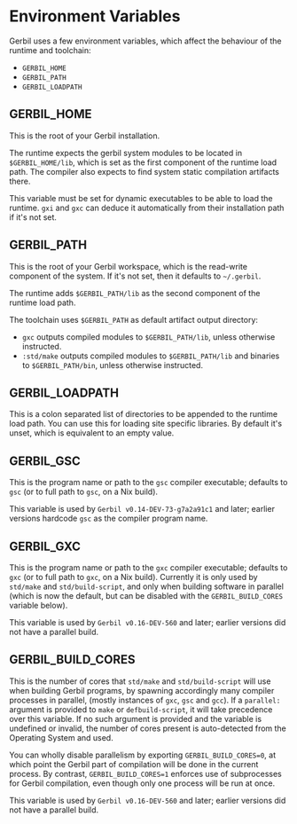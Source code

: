 # Environment Variables

Gerbil uses a few environment variables, which affect the behaviour of the runtime
and toolchain:
- `GERBIL_HOME`
- `GERBIL_PATH`
- `GERBIL_LOADPATH`

## GERBIL_HOME

This is the root of your Gerbil installation.

The runtime expects the gerbil system modules to be located in
`$GERBIL_HOME/lib`, which is set as the first component of the runtime
load path. The compiler also expects to find system static compilation
artifacts there.

This variable must be set for dynamic executables to be able to load
the runtime.  `gxi` and `gxc` can deduce it automatically from their
installation path if it's not set.

## GERBIL_PATH

This is the root of your Gerbil workspace, which is the read-write
component of the system. If it's not set, then it defaults to `~/.gerbil`.

The runtime adds `$GERBIL_PATH/lib` as the second component of the
runtime load path.

The toolchain uses `$GERBIL_PATH` as default artifact output directory:
- `gxc` outputs compiled modules to `$GERBIL_PATH/lib`, unless otherwise
  instructed.
- `:std/make` outputs compiled modules to `$GERBIL_PATH/lib` and binaries
  to `$GERBIL_PATH/bin`, unless otherwise instructed.

## GERBIL_LOADPATH

This is a colon separated list of directories to be appended to the
runtime load path.  You can use this for loading site specific
libraries. By default it's unset, which is equivalent to an empty
value.

## GERBIL_GSC

This is the program name or path to the `gsc` compiler executable;
defaults to `gsc` (or to full path to `gsc`, on a Nix build).

This variable is used by `Gerbil v0.14-DEV-73-g7a2a91c1` and later; earlier versions
hardcode `gsc` as the compiler program name.

## GERBIL_GXC

This is the program name or path to the `gxc` compiler executable;
defaults to `gxc` (or to full path to `gxc`, on a Nix build).
Currently it is only used by `std/make` and `std/build-script`,
and only when building software in parallel (which is now the default,
but can be disabled with the `GERBIL_BUILD_CORES` variable below).

This variable is used by `Gerbil v0.16-DEV-560` and later;
earlier versions did not have a parallel build.

## GERBIL_BUILD_CORES

This is the number of cores that `std/make` and `std/build-script` will use
when building Gerbil programs, by spawning accordingly many compiler processes in parallel,
(mostly instances of `gxc`, `gsc` and `gcc`).
If a `parallel:` argument is provided to `make` or `defbuild-script`,
it will take precedence over this variable.
If no such argument is provided and the variable is undefined or invalid,
the number of cores present is auto-detected from the Operating System and used.

You can wholly disable parallelism by exporting `GERBIL_BUILD_CORES=0`,
at which point the Gerbil part of compilation will be done in the current process.
By contrast, `GERBIL_BUILD_CORES=1` enforces use of subprocesses for Gerbil compilation,
even though only one process will be run at once.

This variable is used by `Gerbil v0.16-DEV-560` and later;
earlier versions did not have a parallel build.
